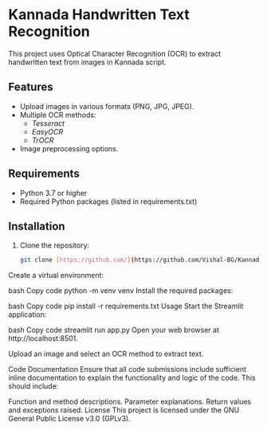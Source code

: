 # Kannada Handwritten Text Recognition

This project uses Optical Character Recognition (OCR) to extract handwritten text from images in Kannada script.

## Features

- Upload images in various formats (PNG, JPG, JPEG).
- Multiple OCR methods:
  - *Tesseract*
  - *EasyOCR*
  - *TrOCR*
- Image preprocessing options.

## Requirements

- Python 3.7 or higher
- Required Python packages (listed in requirements.txt)

## Installation

1. Clone the repository:

   ```bash
   git clone [https://github.com/](https://github.com/Vishal-BG/KannadaOCR)
Create a virtual environment:

bash
Copy code
python -m venv venv
Install the required packages:

bash
Copy code
pip install -r requirements.txt
Usage
Start the Streamlit application:

bash
Copy code
streamlit run app.py
Open your web browser at http://localhost:8501.

Upload an image and select an OCR method to extract text.

Code Documentation
Ensure that all code submissions include sufficient inline documentation to explain the functionality and logic of the code. This should include:

Function and method descriptions.
Parameter explanations.
Return values and exceptions raised.
License
This project is licensed under the GNU General Public License v3.0 (GPLv3).
